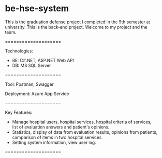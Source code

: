 # be-hse-system
This is the graduation defense project I completed in the 9th semester at university. This is the back-end project. Welcome to my project and the team.

====================

Technologies:
- BE: C#.NET, ASP.NET Web API 
- DB: MS SQL Server

====================

Tool: Postman, Swagger

Deployment: Azure App Service

====================

Key Features:
- Manage hospital users, hospital services, hospital criteria of services, list of evaluation answers and patient's opinions.
- Statistics, display of data from evaluation results, opinions from patients, comparison of items in two hospital services.
- Setting system information, view user log.

====================

